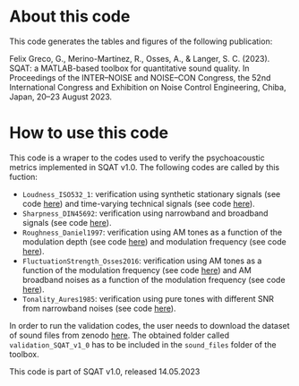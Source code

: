 # About this code

This code generates the tables and figures of the following publication:

Felix Greco, G., Merino-Martínez, R., Osses, A., & Langer, S. C. (2023). SQAT: a MATLAB-based toolbox for quantitative sound quality. In Proceedings of the INTER–NOISE and NOISE–CON Congress, the 52nd International Congress and Exhibition on Noise Control Engineering, Chiba, Japan, 20–23 August 2023. 

# How to use this code
This code is a wraper to the codes used to verify the psychoacoustic metrics implemented in SQAT v1.0. The following codes are called by this fuction:
- `Loudness_ISO532_1`: verification using synthetic stationary signals (see code [here](../../validation/Loudness_ISO532_1/1_synthetic_signals_stationary_loudness)) and time-varying technical signals (see code [here](../../validation/Loudness_ISO532_1/3_technical_signals_time_varying_loudness)).
- `Sharpness_DIN45692`: verification using narrowband and broadband signals (see code [here](../../validation/Sharpness_DIN45692)).
- `Roughness_Daniel1997`: verification using AM tones as a function of the modulation depth (see code [here](../../validation/Roughness_Daniel1997/2_AM_modulation_depth)) and modulation frequency (see code [here](../../validation/Roughness_Daniel1997/1_AM_modulation_freq)).  
- `FluctuationStrength_Osses2016`: verification using AM tones as a function of the modulation frequency (see code [here](../../validation/FluctuationStrength_Osses2016/1_AM_tones_fmod)) and AM broadband noises as a function of the modulation frequency (see code [here](../../validation/FluctuationStrength_Osses2016/2_AM_BBN_fmod)).   
- `Tonality_Aures1985`: verification using pure tones with different SNR from narrowband noises (see code [here](../../validation/Tonality_Aures1985)).

In order to run the validation codes, the user needs to download the dataset of sound files from zenodo <a href="https://doi.org/10.5281/zenodo.7933206" target="_blank">here</a>. The obtained folder called `validation_SQAT_v1_0` has to be included in the `sound_files` folder of the toolbox. 

This code is part of SQAT v1.0, released 14.05.2023

